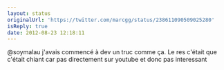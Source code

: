 ```yaml
---
layout: status
originalUrl: 'https://twitter.com/marcgg/status/238611090509025280'
isReply: true
date: 2012-08-23 12:18:11
---
```


@soymalau j'avais commencé à dev un truc comme ça. Le res c'était que c'était chiant car pas directement sur youtube et donc pas interessant
